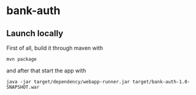 bank-auth
===

## Launch locally
First of all, build it through maven with

```
mvn package
```

and after that start the app with

```
java -jar target/dependency/webapp-runner.jar target/bank-auth-1.0-SNAPSHOT.war
```

